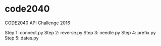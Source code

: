 # code2040
CODE2040 API Challenge 2016

Step 1: connect.py
Step 2: reverse.py
Step 3: needle.py
Step 4: prefix.py
Step 5: dates.py